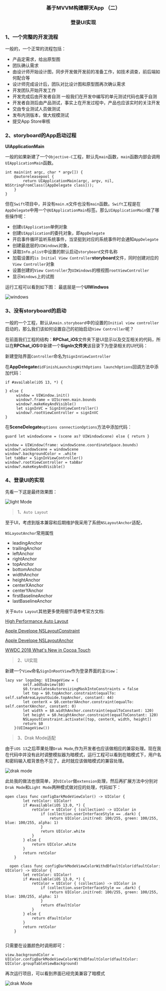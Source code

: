 
<h3><center>基于MVVM构建聊天App （二）</center></h3>
<h3><center>登录UI实现</center></h3>

### 1、一个完整的开发流程

一般的，一个正常的流程包括：

* 产品定需求，给出原型图
* 团队确认需求
* 由设计师开始设计图，同步开发做开发前的准备工作，如技术调查，前后端如何配合等
* 设计师完成设计后，团队对比设计图和原型图再次确认需求
* 开发团队开始开发工作
* 开发完成后由开发者自测 一般我们在开发中编写的单元测试代码也属于自测
* 开发者自测后由产品测试，事实上在开发过程中，产品也应该实时的关注开发
* 交由专业测试人员做测试
* 发布内测版本，做大规模测试
* 提交App Store审核


### 2、storyboard的App启动过程

**UIApplicationMain**

一般的如果新建了一个`Objective-C`工程，默认先`main`函数，`main`函数内部会调用`UIApplicationMain`函数。


```
int main(int argc, char * argv[]) {
    @autoreleasepool {
        return UIApplicationMain(argc, argv, nil, NSStringFromClass([AppDelegate class]));
    }
}
```

但在`Swift`项目中，并没有`main.m`文件也没有`main`函数。`Swift`工程是在`AppDelegate`中用一个`@UIApplicationMain`标签。那么`UIApplicationMain`做了哪些操作呢：

  * 创建`UIApplication`单例对象
  * 创建`UIApplication`的委托对象，即`AppDelegate`
  * 开启事件循环监听系统事件，当坚挺到对应的系统事件时会通知`AppDelegate`
* 创建最底层的`UIWindows`对象，
* 读取`Info.plist`中设置的默认启动`storyboard`文件名称
* 加载设置的`is Initial View Controller`**storyboard**文件，同时创建对应的`View Controller`对象
* 设置创建的`View Controller`为`UIWindows`的根视图`rootViewController`
* 显示`Windows`上的试图

 运行工程可以看到如下图： 最底层是一个**UIWindwos**

![windows](https://user-gold-cdn.xitu.io/2020/6/28/172fa5dc09551fd3?w=919&h=828&f=png&s=431032)


### 3、没有storyboard的启动

 一般的一个工程，默认从`main.storyboard`中的设置的`Initial view controller`启动的，那么我们该如何设置自己的初始启动`View Controller`呢？

在前面我们工程的结构：**RPChat_iOS**文件夹下是UI显示以及交互相关的代码，所以在**RPChat_iOS**中新建一个**SignIn文件夹**该目录下为登录相关的UI代码：

新建登陆界面`Controller`命名为`SignInViewController`


在**AppDelegate**`didFinishLaunchingWithOptions launchOptions`回调方法中添加代码：

```
if #available(iOS 13, *) {
    
} else {
     window = UIWindow.init()
     window?.frame = UIScreen.main.bounds
     window?.makeKeyAndVisible()
     let signInVC = SignInViewController()
     window?.rootViewController = signInVC
}
```

在**SceneDelegate**`options connectionOptions`方法中添加代码：

```
guard let windowScene = (scene as? UIWindowScene) else { return }

window = UIWindow(frame: windowScene.coordinateSpace.bounds)
window?.windowScene = windowScene
window?.backgroundColor = .white
let tabBar = SignInViewController()
window?.rootViewController = tabBar
window?.makeKeyAndVisible()
```


### 4、登录UI的实现

先看一下这是最终效果图：

![light Mode](https://user-gold-cdn.xitu.io/2020/7/1/1730924e872c0e71?w=1242&h=2688&f=png&s=130841)

> 1、`Auto Layout`

至于UI，考虑到版本兼容和后期维护我采用了系统`NSLayoutAnchor`适配，

`NSLayoutAnchor`常用属性

* leadingAnchor
* trailingAnchor
* leftAnchor
* rightAnchor
* topAnchor
* bottomAnchor
* widthAnchor
* heightAnchor
* centerXAnchor
* centerYAnchor
* firstBaselineAnchor
* lastBaselineAnchor

关于`Auto Layout`其他更多使用细节请参考官方文档:

[High Performance Auto Layout](https://developer.apple.com/videos/play/wwdc2018/202/)

[Apple Develope NSLayoutConstraint](https://developer.apple.com/documentation/uikit/nslayoutconstraint)

[Apple Develope NSLayoutAnchor](https://developer.apple.com/documentation/uikit/nslayoutanchor)

[WWDC 2018 What's New in Cocoa Touch](https://developer.apple.com/videos/play/wwdc2018/202/)

> 2、UI实现

新建一个`View`命名`SignInRootView`作为登录界面的主`View`：

```
lazy var logoImg: UIImageView = {
        self.addSubview($0)
        $0.translatesAutoresizingMaskIntoConstraints = false
        let top = $0.topAnchor.constraint(equalTo: self.safeAreaLayoutGuide.topAnchor, constant: 44)
        let centerX = $0.centerXAnchor.constraint(equalTo: self.centerXAnchor, constant: 0)
        let width = $0.widthAnchor.constraint(equalToConstant: 120)
        let height = $0.heightAnchor.constraint(equalToConstant: 120)
        NSLayoutConstraint.activate([top, centerX, width, height])
        return $0
    }(UIImageView())
```


> 3、Drak Mode适配

由于`iOS 13`之后苹果处理`Drak Mode`,作为开发者也应该做相应的兼容处理。现在我在代码中并没有此时调整模拟器为暗模式，运行工程可以看到在暗模式下，用户名和密码输入框背景色不见了。此时就应该做暗模式的兼容处理。

![drak mode](https://user-gold-cdn.xitu.io/2020/7/1/1730940682f94d7e?w=1242&h=2688&f=png&s=128055)

此处我的做法也很简单，对`UIColor`做`extension`处理，然后再扩展方法中分别对`Drak Mode`和`Light Mode`两种模式做对应的处理，代码如下： 

```
open class func configDarkModeViewColor() -> UIColor {
        let retColor: UIColor!
        if #available(iOS 13.0, *) {
            retColor = UIColor { (collection) -> UIColor in
                if (collection.userInterfaceStyle == .dark) {
                    return UIColor.init(red: 100/255, green: 100/255, blue: 100/255, alpha: 1)
                }
                return UIColor.white
            }
        } else {
            return UIColor.white
        }
        return retColor
    }
    
  open class func configDarkModeViewColorWithdDfaultColor(dfaultColor: UIColor) -> UIColor {
        let retColor: UIColor!
        if #available(iOS 13.0, *) {
            retColor = UIColor { (collection) -> UIColor in
                if (collection.userInterfaceStyle == .dark) {
                    return UIColor.init(red: 100/255, green: 100/255, blue: 100/255, alpha: 1)
                }
                return dfaultColor
            }
        } else {
            return dfaultColor
        }
        return retColor
    }
    
```

只需要在设置颜色时调用即可：

```
view.backgroundColor = UIColor.configDarkModeViewColorWithdDfaultColor(dfaultColor: UIColor.groupTableViewBackground)
```

再次运行项目，可以看到界面已经完美兼容了暗模式

![drak Mode](https://user-gold-cdn.xitu.io/2020/7/1/17309250eeaae02b?w=1242&h=2688&f=png&s=132283)